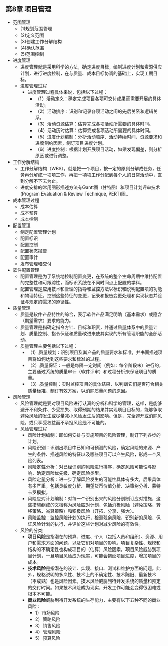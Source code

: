 ## 第8章 项目管理
- 范围管理
	- (1)规划范围管理
	- (2)定义范围
	- (3)创建工作分解结构
	- (4)确认范围
	- (5)范围控制
- 进度管理
	- 进度管理就是采用科学的方法，确定进度目标，编制进度计划和资源供应计划，进行进度控制，在与质量、成本目标协调的基础上，实现工期目标。
	- 进度管理过程
		- 进度管理过程具体来说，包括以下过程：
			- （1）活动定义：确定完成项目各项可交付成果而需要开展的具体活动。
			- （2）活动排序：识别和记录各项活动之间的先后关系和逻辑关系。
			- （3）活动资源估算：估算完成各项活动所需要的具体时间。
			- （4）活动历时估算：估算完成各项活动所需要的具体时间。
			- （5）进度计划编制：分析活动顺序、活动持续时间、资源要求和进度制约因素，制订项目进度计划。
			- （6）进度控制：根据计划开展项目活动，如果发现偏差，则分析原因或进行调整。
- 工作分解结构
	- 工作分解结构（WBS），就是把一个项目，按一定的原则分解成任务，任务再分解成一项项工作，再把一项项工作分配到每个人的日常活动中，直到分解不下去为止。
	- 进度安排的常用图形描述方法有Gantt图（甘特图）和项目计划评审技术(Program Evaluation & Review Technique, PERT)图。
- 成本管理过程
	- 成本估算
	- 成本预算
	- 成本控制
- 配置管理
	- 制定配置管理计划
	- 配置标识
	- 配置控制
	- 配置状态报告
	- 配置审计
	- 发布管理和交付
- 软件配置管理
	- 配置管理是为了系统地控制配置变更，在系统的整个生命周期中维持配置的完整性和可跟踪性，而标识系统在不同时间点上配置的学科。
	- 配置管理是应用技术和管理的指导和监控方法以标识和说明配置项的功能和物理特征，控制这些特征的变更，记录和报告变更处理和实现状态并验证与规定的需求的遵循性。
- 质量管理
	- 质量是软件产品特性的综合，表示软件产品满足明确（基本需求）或隐含（期望需求）要求的能力。
	- 质量管理是指确定指令方针、目标和职责，并通过质量体系中的质量计划、质量控制、指令保证和质量改进来使其实现的所有管理职能的全部活动。
	- 质量管理主要包括以下过程：
		- （1）质量规划：识别项目及其产品的质量要求和标准，并书面描述项目将如何达到这些要求和标准的过程。
		- （2）质量保证：一般是每隔一定时间（例如：每个阶段末）进行的，主要通过系统的质量审计（软件评审）和过程分析来保证项目的质量。
		- （3）质量控制：实时监控项目的具体结果，以判断它们是否符合相关质量标准，制订有效方案，以消除质量问题的原因。
- 风险管理
	- 风险管理就是要对项目风险进行认真的分析和科学的管理，这样，是能够避开不利条件、少受损失、取得预期的结果并实现项目目标的，能够争取避免风险的发生或尽量减小风险发生后的影响。但是，完全避开或消除风险，或只享受权益而不承担风险是不可能的。
	- 风险管理过程
		- 风险计划编制：即如何安排与实施项目的风险管理，制订下列各步的计划。
		- 风险识别：识别出项目中已知和可预测的风险，确定风险的来源、产生的条件、描述风险的特征以及哪些项目可以产生风险，形成一个风险列表。
		- 风险定性分析：对已经识别的风险进行排序，确定风险可能性与影响、确定风险优先级、确定风险类型。
		- 风险定量分析：进一步了解风险发生的可能性具体有多大，后果具体有多严重，包括灵敏度分析、期望货币价值分析、决策树分析、蒙特卡罗模拟。
		- 风险应对计划编制：对每一个识别出来的风险分别制订应对措施，这些措施组成的文档称为风险应对计划，包括消极风险（避免策略、转移策略、减轻策略）和积极风险（开拓、分享、强大）。
		- 风险监控：监控风险计划的执行，检测残余风险，识别新的风险，保证风险计划的执行，并评价这些计划对减少风险的有效性。
	- 风险的分类
		- **项目风险**是指潜在的预算、进度、个人（包括人员和组织）、资源、用户和需求方面的问题，以及它们对项目的影响。项目复杂性、规模和结构的不确定性也构成项目的（估算）风险因素。项目风险威胁到项目计划，一旦项目风险成为现实，可能会拖延项目进度，增加项目的成本。
		- **技术风险**是指潜在的设计、实现、接口、测试和维护方面的问题。此外，规格说明的多义性、技术上的不确定性、技术陈旧、最新技术（不成熟）也是风险因素。技术风险威胁到待开发系统的质量和预定的交付时间。如果技术风险成为现实，开发工作可能会变得很困难或根本不可能。
		- **商业风险**威胁到待开发系统的生存能力，主要有以下五种不同的商业风险：
			- 1）市场风险
			- 2）策略风险
			- 3）销售风险
			- 4）管理风险
			- 5）预算风险